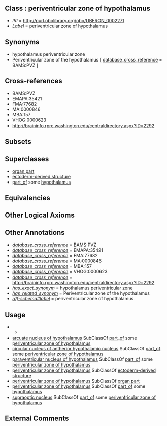 
## Class : periventricular zone of hypothalamus

 * *IRI* = http://purl.obolibrary.org/obo/UBERON_0002271
 * *Label* = periventricular zone of hypothalamus

## Synonyms

 * hypothalamus periventricular zone
 * Periventricular zone of the hypothalamus [ [database_cross_reference](../../ef/oboInOwl#hasDbXref.md) = BAMS:PVZ ]

## Cross-references

 * BAMS:PVZ
 * EMAPA:35421
 * FMA:77682
 * MA:0000846
 * MBA:157
 * VHOG:0000623
 * http://braininfo.rprc.washington.edu/centraldirectory.aspx?ID=2292

## Subsets


## Superclasses

 * [organ part](../../UBERON/64/UBERON_0000064.md)
 * [ectoderm-derived structure](../../UBERON/21/UBERON_0004121.md)
 * [part_of](../../BFO/50/BFO_0000050.md) some [hypothalamus](../../UBERON/98/UBERON_0001898.md)

## Equivalencies


## Other Logical Axioms


## Other Annotations

 * *[database_cross_reference](../../ef/oboInOwl#hasDbXref.md)* = BAMS:PVZ
 * *[database_cross_reference](../../ef/oboInOwl#hasDbXref.md)* = EMAPA:35421
 * *[database_cross_reference](../../ef/oboInOwl#hasDbXref.md)* = FMA:77682
 * *[database_cross_reference](../../ef/oboInOwl#hasDbXref.md)* = MA:0000846
 * *[database_cross_reference](../../ef/oboInOwl#hasDbXref.md)* = MBA:157
 * *[database_cross_reference](../../ef/oboInOwl#hasDbXref.md)* = VHOG:0000623
 * *[database_cross_reference](../../ef/oboInOwl#hasDbXref.md)* = http://braininfo.rprc.washington.edu/centraldirectory.aspx?ID=2292
 * *[has_exact_synonym](../../ym/oboInOwl#hasExactSynonym.md)* = hypothalamus periventricular zone
 * *[has_related_synonym](../../ym/oboInOwl#hasRelatedSynonym.md)* = Periventricular zone of the hypothalamus
 * *[rdf-schema#label](../../el/rdf-schema#label.md)* = periventricular zone of hypothalamus

## Usage

 * -
 * [arcuate nucleus of hypothalamus](../../UBERON/32/UBERON_0001932.md) SubClassOf [part_of](../../BFO/50/BFO_0000050.md) some [periventricular zone of hypothalamus](../../UBERON/71/UBERON_0002271.md)
 * [circular nucleus of antherior hypothalamic nucleus](../../UBERON/96/UBERON_0035596.md) SubClassOf [part_of](../../BFO/50/BFO_0000050.md) some [periventricular zone of hypothalamus](../../UBERON/71/UBERON_0002271.md)
 * [paraventricular nucleus of hypothalamus](../../UBERON/30/UBERON_0001930.md) SubClassOf [part_of](../../BFO/50/BFO_0000050.md) some [periventricular zone of hypothalamus](../../UBERON/71/UBERON_0002271.md)
 * [periventricular zone of hypothalamus](../../UBERON/71/UBERON_0002271.md) SubClassOf [ectoderm-derived structure](../../UBERON/21/UBERON_0004121.md)
 * [periventricular zone of hypothalamus](../../UBERON/71/UBERON_0002271.md) SubClassOf [organ part](../../UBERON/64/UBERON_0000064.md)
 * [periventricular zone of hypothalamus](../../UBERON/71/UBERON_0002271.md) SubClassOf [part_of](../../BFO/50/BFO_0000050.md) some [hypothalamus](../../UBERON/98/UBERON_0001898.md)
 * [supraoptic nucleus](../../UBERON/29/UBERON_0001929.md) SubClassOf [part_of](../../BFO/50/BFO_0000050.md) some [periventricular zone of hypothalamus](../../UBERON/71/UBERON_0002271.md)

## External Comments

